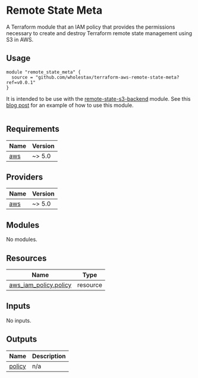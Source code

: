 # Remote State Meta

A Terraform module that an IAM policy that provides the permissions necessary to create and destroy Terraform remote state management using S3 in AWS.

## Usage

```hcl title="main.tf"
module "remote_state_meta" {
  source = "github.com/wholestax/terraform-aws-remote-state-meta?ref=v0.0.1"
}
```

It is intended to be use with the [remote-state-s3-backend](https://registry.terraform.io/modules/nozaq/remote-state-s3-backend/aws/latest) module. See this [blog post](https://sideprojekt.io/p/sidepjekt/blog/terraform-bootstrap-layer) for an example of how to use this module.

```hcl title="main.tf"

```

<!-- BEGINNING OF PRE-COMMIT-TERRAFORM DOCS HOOK -->

## Requirements

| Name                                                   | Version |
| ------------------------------------------------------ | ------- |
| <a name="requirement_aws"></a> [aws](#requirement_aws) | ~> 5.0  |

## Providers

| Name                                             | Version |
| ------------------------------------------------ | ------- |
| <a name="provider_aws"></a> [aws](#provider_aws) | ~> 5.0  |

## Modules

No modules.

## Resources

| Name                                                                                                            | Type     |
| --------------------------------------------------------------------------------------------------------------- | -------- |
| [aws_iam_policy.policy](https://registry.terraform.io/providers/hashicorp/aws/latest/docs/resources/iam_policy) | resource |

## Inputs

No inputs.

## Outputs

| Name                                                  | Description |
| ----------------------------------------------------- | ----------- |
| <a name="output_policy"></a> [policy](#output_policy) | n/a         |

<!-- END OF PRE-COMMIT-TERRAFORM DOCS HOOK -->

```

```
